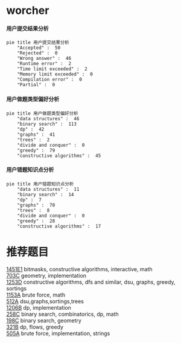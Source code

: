 # worcher

<!-- tabs:start -->



#### **用户提交结果分析**

```mermaid
pie title 用户提交结果分析
    "Accepted" :  50
    "Rejected" :  0
    "Wrong answer" :  46
    "Runtime error" :  2
    "Time limit exceeded" :  2
    "Memory limit exceeded" :  0
    "Compilation error" :  0
    "Partial" :  0
```

#### **用户做题类型偏好分析**

```mermaid
pie title 用户做题类型偏好分析
    "data structures" :  46
    "binary search" :  113
    "dp" :  42
    "graphs" :  41
    "trees" :  2
    "divide and conquer" :  0
    "greedy" :  79
    "constructive algorithms" :  45
```
#### **用户错题知识点分析**

```mermaid
pie title 用户错题知识点分析
    "data structures" :  11
    "binary search" :  14
    "dp" :  7
    "graphs" :  70
    "trees" :  8
    "divide and conquer" :  0
    "greedy" :  28
    "constructive algorithms" :  17
```



<!-- tabs:end -->
# 推荐题目
[1451E1](https://codeforces.com/contest/1451E/problem/1)		bitmasks,
                        constructive algorithms,
                        interactive,
                        math		  
[703C](https://codeforces.com/contest/703/problem/C)		geometry,
                        implementation		  
[1253D](https://codeforces.com/contest/1253/problem/D)		constructive algorithms,
                        dfs and similar,
                        dsu,
                        graphs,
                        greedy,
                        sortings		  
[1153A](https://codeforces.com/contest/1153/problem/A)		brute force,
                        math		  
[512A](https://codeforces.com/contest/512/problem/A)		dsu,graphs,sortings,trees		  
[1206B](https://codeforces.com/contest/1206/problem/B)		dp,
                        implementation		  
[258C](https://codeforces.com/contest/258/problem/C)		binary search,
                        combinatorics,
                        dp,
                        math		  
[198C](https://codeforces.com/contest/198/problem/C)		binary search,
                        geometry		  
[321B](https://codeforces.com/contest/321/problem/B)		dp,
                        flows,
                        greedy		  
[505A](https://codeforces.com/contest/505/problem/A)		brute force,
                        implementation,
                        strings		  
